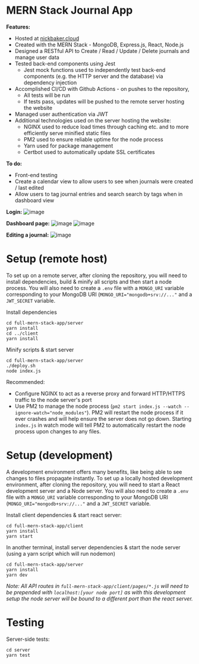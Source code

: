# MERN Stack Journal App

**Features:**
- Hosted at [nickbaker.cloud](http://www.nickbaker.cloud)
- Created with the MERN Stack - MongoDB, Express.js, React, Node.js
- Designed a RESTful API to Create / Read / Update / Delete journals and manage user data
- Tested back-end components using Jest
  - Jest mock functions used to independently test back-end components (e.g. the HTTP server and the database) via dependency injection
- Accomplished CI/CD with Github Actions - on pushes to the repository,
  - All tests will be run
  - If tests pass, updates will be pushed to the remote server hosting the website
- Managed user authentication via JWT
- Additional technologies used on the server hosting the website:
  - NGINX used to reduce load times through caching etc. and to more efficiently serve minified static files
  - PM2 used to ensure reliable uptime for the node process
  - Yarn used for package management
  - Certbot used to automatically update SSL certificates

**To do:**
- Front-end testing
- Create a calendar view to allow users to see when journals were created / last edited
- Allow users to tag journal entries and search search by tags when in dashboard view

**Login:**
![image](https://github.com/nickbakeruvic/full-mern-stack-app/assets/106908272/31093107-fe47-4bf6-8fc3-d21e8925cf4c)

**Dashboard page:**
![image](https://github.com/nickbakeruvic/full-mern-stack-app/assets/106908272/0273f0d1-a85d-431a-b435-748401098756)
![image](https://github.com/nickbakeruvic/full-mern-stack-app/assets/106908272/47861914-fd99-40b3-b502-4d005142614f)

**Editing a journal:**
![image](https://github.com/nickbakeruvic/full-mern-stack-app/assets/106908272/8999d2cb-efe2-4887-bf3f-c1e33471c4ef)

# Setup (remote host)

To set up on a remote server, after cloning the repository, you will need to install dependencies, build & minify all scripts and then start a node process.
You will also need to create a `.env` file with a `MONGO_URI` variable corresponding to your MongoDB URI (`MONGO_URI="mongodb+srv://..."` and a `JWT_SECRET` variable.

Install dependencies
```
cd full-mern-stack-app/server
yarn install
cd ../client
yarn install
```

Minify scripts & start server
```
cd full-mern-stack-app/server
./deploy.sh
node index.js
```

Recommended:
- Configure NGINX to act as a reverse proxy and forward HTTP/HTTPS traffic to the node server's port
- Use PM2 to manage the node process (`pm2 start index.js --watch --ignore-watch="node_modules"`). PM2 will restart the node process if it ever crashes and will help ensure the server does not go down. Starting `index.js` in watch mode will tell PM2 to automatically restart the node process upon changes to any files.

# Setup (development)

A development environment offers many benefits, like being able to see changes to files propagate instantly. To set up a locally hosted development environment, after cloning the repository, you will need to start a React development server and a Node server.
You will also need to create a `.env` file with a `MONGO_URI` variable corresponding to your MongoDB URI (`MONGO_URI="mongodb+srv://..."` and a `JWT_SECRET` variable.

Install client dependencies & start react server:
```
cd full-mern-stack-app/client
yarn install
yarn start
```

In another terminal, install server dependencies & start the node server (using a yarn script which will run nodemon)
```
cd full-mern-stack-app/server
yarn install
yarn dev
```

*Note: All API routes in `full-mern-stack-app/client/pages/*.js` will need to be prepended with `localhost:[your node port]` as with this development setup the node server will be bound to a different port than the react server.*

# Testing

Server-side tests:
```
cd server
yarn test
```
